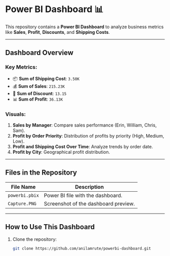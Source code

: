 #  Power BI Dashboard 📊

This repository contains a **Power BI Dashboard** to analyze business metrics like **Sales**, **Profit**, **Discounts**, and **Shipping Costs**.

---

## **Dashboard Overview**

### Key Metrics:
- 📦 **Sum of Shipping Cost**: `3.50K`
- 💰 **Sum of Sales**: `215.23K`
- 🎯 **Sum of Discount**: `13.15`
- 📊 **Sum of Profit**: `36.13K`

### Visuals:
1. **Sales by Manager**: Compare sales performance (Erin, William, Chris, Sam).
2. **Profit by Order Priority**: Distribution of profits by priority (High, Medium, Low).
3. **Profit and Shipping Cost Over Time**: Analyze trends by order date.
4. **Profit by City**: Geographical profit distribution.

---

## **Files in the Repository**

| File Name   | Description                        |
|-------------|------------------------------------|
| `powerbi.pbix`  | Power BI file with the dashboard.  |
| `Capture.PNG` | Screenshot of the dashboard preview. |

---

## **How to Use This Dashboard**

1. Clone the repository:
   ```bash
   git clone https://github.com/anilamrute/powerbi-dashboard.git
